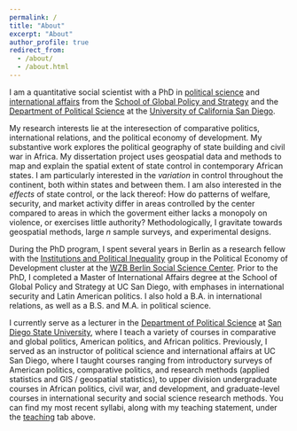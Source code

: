 ```yaml
---
permalink: /
title: "About"
excerpt: "About"
author_profile: true
redirect_from: 
  - /about/
  - /about.html
---
```


I am a quantitative social scientist with a PhD in [political science](https://polisci.ucsd.edu) and [international affairs](https://gps.ucsd.edu/academics/phd.html) from the [School of Global Policy and Strategy](https://gps.ucsd.edu) and the [Department of Political Science](https://polisci.ucsd.edu) at the [University of California San Diego](https://www.ucsd.edu).  

My research interests lie at the interesection of comparative politics, international relations, and the political economy of development.  My substantive work explores the political geography of state building and civil war in Africa.  My dissertation project uses geospatial data and methods to map and explain the spatial extent of state control in contemporary African states.  I am particularly interested in the _variation_ in control throughout the continent, both within states and between them. I am also interested in the _effects_ of state control, or the lack thereof: How do patterns of welfare, security, and market activity differ in areas controlled by the center compared to areas in which the goverment either lacks a monopoly on violence, or exercises little authority? Methodologically, I gravitate towards geospatial methods, large _n_ sample surveys, and experimental designs.

During the PhD program, I spent several years in Berlin as a research fellow with the [Institutions and Political Inequality](https://www.wzb.eu/en/research/political-economy-of-development/institutions-and-political-inequality) group in the Political Economy of Development cluster at the [WZB Berlin Social Science Center](https://www.wzb.eu/en).  Prior to the PhD, I completed a Master of International Affairs degree at the School of Global Policy and Strategy at UC San Diego, with emphases in international security and Latin American politics.  I also hold a B.A. in international relations, as well as a B.S. and M.A. in political science.

I currently serve as a lecturer in the [Department of Political Science](https://politicalscience.sdsu.edu) at [San Diego State University](https://www.sdsu.edu), where I teach a variety of courses in comparative and global politics, American politics, and African politics.  Previously, I served as an instructor of political science and international affairs at UC San Diego, where I taught courses ranging from introductory surveys of American politics, comparative politics, and research methods (applied statistics and GIS / geospatial statistics), to upper division undergraduate courses in African politics, civil war, and development, and graduate-level courses in international security and social science research methods. You can find my most recent syllabi, along with my teaching statement, under the [teaching](teaching) tab above.
